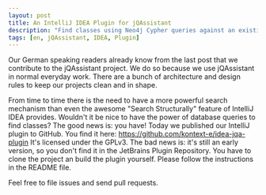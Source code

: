 ```yaml
---
layout: post
title: An IntelliJ IDEA Plugin for jQAssistant
description: "Find classes using Neo4j Cypher queries against an existing jQAssistant database"
tags: [en, jQAssistant, IDEA, Plugin]
---
```


Our German speaking readers already know from the last post that we contribute to the jQAssistant project.
We do so because we use jQAssistant in normal everyday work. There are a bunch of architecture and design rules
to keep our projects clean and in shape. 

From time to time there is the need to have a more powerful search mechanism than even the awesome "Search Structurally"
feature of IntelliJ IDEA provides. Wouldn't it be nice to have the power of database queries to find classes? The good
news is: you have! Today we published our IntelliJ plugin to GitHub. You find it here: https://github.com/kontext-e/idea-jqa-plugin
It's licensed under the GPLv3. The bad news is: it's still an early version, so you don't find it in the JetBrains Plugin Repository.
You have to clone the project an build the plugin yourself. Please follow the instructions in the README file.

Feel free to file issues and send pull requests.
